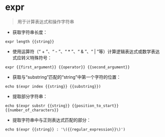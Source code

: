 # expr

> 用于计算表达式和操作字符串

- 获取字符串长度：

`expr length {{string}}`

- 使用运算符（“ + ”、“ - ”、“ * ”、“ & ”、“ | ”等）计算逻辑表达式或数学表达式应转义特殊符号：

`expr {{first_argument}} {{operator}} {{second_argument}}`

- 获取与“substring”匹配的“string”中第一个字符的位置：

`echo $(expr index {{string}} {{substring}})`

- 提取部分字符串：

`echo $(expr substr {{string}} {{position_to_start}} {{number_of_characters}}`

- 提取字符串中与正则表达式匹配的部分：

`echo $(expr {{string}} : '\({{regular_expression}}\)')`

[#]: contributors: ([Datura stramonium L.])